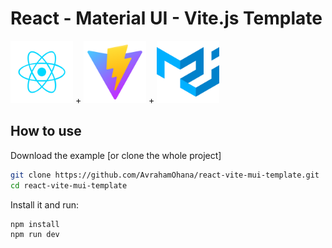 # React - Material UI - Vite.js Template
<img src="public/react.svg" alt="react icon" width="100" height="100"> + <img src="public/vite.svg" alt="vite icon" width="100" height="100"> + <img src="public/mui.svg" alt="mui icon" width="100" height="100">
## How to use

Download the example [or clone the whole project]

```bash
git clone https://github.com/AvrahamOhana/react-vite-mui-template.git
cd react-vite-mui-template
```

Install it and run:

```bash
npm install
npm run dev
```